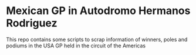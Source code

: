 # Mexican GP in Autodromo Hermanos Rodriguez

This repo contains some scripts to scrap information of winners, poles and podiums in the USA GP held in the circuit of the Americas
